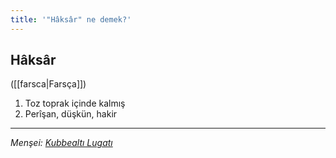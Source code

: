 ```yaml
---
title: '"Hâksâr" ne demek?'
---
```


## Hâksâr
([[farsca|Farsça]]) 
1. Toz toprak içinde kalmış
2. Perîşan, düşkün, hakir

---
*Menşei: [Kubbealtı Lugatı](https://www.lugatim.com/s/Hâksâr)*
